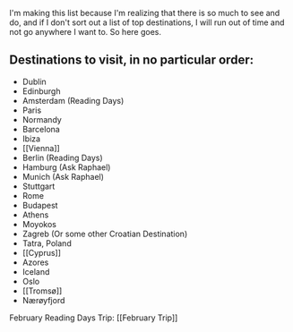 I'm making this list because I'm realizing that there is so much to see and do, and if I don't sort out a list of top destinations, I will run out of time and not go anywhere I want to. So here goes.

## Destinations to visit, in no particular order:
- Dublin 
- Edinburgh
- Amsterdam (Reading Days)
- Paris
- Normandy 
- Barcelona
- Ibiza
- [[Vienna]] 
- Berlin (Reading Days)
- Hamburg (Ask Raphael)
- Munich (Ask Raphael)
- Stuttgart 
- Rome
- Budapest
- Athens
- Moyokos
- Zagreb (Or some other Croatian Destination)
- Tatra, Poland
- [[Cyprus]]
- Azores
- Iceland
- Oslo
- [[Tromsø]]
- Nærøyfjord

February Reading Days Trip: [[February Trip]]

